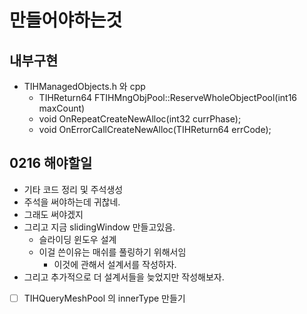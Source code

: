 # 만들어야하는것
## 내부구현
+ TIHManagedObjects.h 와 cpp
	+ TIHReturn64 FTIHMngObjPool::ReserveWholeObjectPool(int16 maxCount)
	+ void OnRepeatCreateNewAlloc(int32 currPhase);
	+ void OnErrorCallCreateNewAlloc(TIHReturn64 errCode);
## 0216 해야할일
+ 기타 코드 정리 및 주석생성
+ 주석을 써야하는데 귀찮네.
+ 그래도 써야겠지
+ 그리고 지금 slidingWindow 만들고있음.
	+ 슬라이딩 윈도우 설계
	+ 이걸 쓴이유는 매쉬를 풀링하기 위해서임
		+ 이것에 관해서 설계서를 작성하자.
+ 그리고 추가적으로 더 설계서들을 늦었지만 작성해보자. 
- [ ] TIHQueryMeshPool 의 innerType 만들기